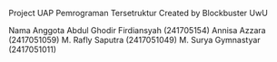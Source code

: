 Project UAP Pemrograman Tersetruktur
Created by Blockbuster UwU

Nama Anggota
Abdul Ghodir Firdiansyah (241705154)
Annisa Azzara (2417051059)
M. Rafly Saputra (2417051049)
M. Surya Gymnastyar (2417051011)
